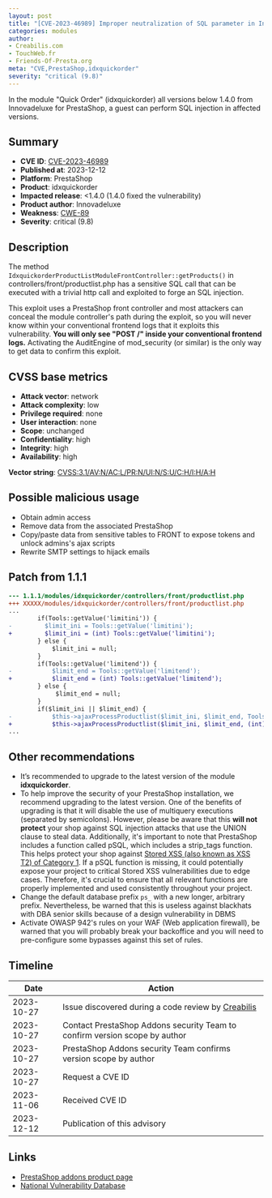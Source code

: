```yaml
---
layout: post
title: "[CVE-2023-46989] Improper neutralization of SQL parameter in Innovadeluxe - Quick Order module for PrestaShop"
categories: modules
author:
- Creabilis.com
- TouchWeb.fr
- Friends-Of-Presta.org
meta: "CVE,PrestaShop,idxquickorder"
severity: "critical (9.8)"
---
```


In the module "Quick Order" (idxquickorder) all versions below 1.4.0 from Innovadeluxe for PrestaShop, a guest can perform SQL injection in affected versions.

## Summary

* **CVE ID**: [CVE-2023-46989](https://cve.mitre.org/cgi-bin/cvename.cgi?name=CVE-2023-46989)
* **Published at**: 2023-12-12
* **Platform**: PrestaShop
* **Product**: idxquickorder
* **Impacted release**: <1.4.0 (1.4.0 fixed the vulnerability)
* **Product author**: Innovadeluxe
* **Weakness**: [CWE-89](https://cwe.mitre.org/data/definitions/89.html)
* **Severity**: critical (9.8)

## Description

The method `IdxquickorderProductListModuleFrontController::getProducts()` in controllers/front/productlist.php has a sensitive SQL call that can be executed with a trivial http call and exploited to forge an SQL injection.

This exploit uses a PrestaShop front controller and most attackers can conceal the module controller's path during the exploit, so you will never know within your conventional frontend logs that it exploits this vulnerability. **You will only see "POST /" inside your conventional frontend logs.** Activating the AuditEngine of mod_security (or similar) is the only way to get data to confirm this exploit.

## CVSS base metrics

* **Attack vector**: network
* **Attack complexity**: low
* **Privilege required**: none
* **User interaction**: none
* **Scope**: unchanged
* **Confidentiality**: high
* **Integrity**: high
* **Availability**: high

**Vector string**: [CVSS:3.1/AV:N/AC:L/PR:N/UI:N/S:U/C:H/I:H/A:H](https://nvd.nist.gov/vuln-metrics/cvss/v3-calculator?vector=AV:N/AC:L/PR:N/UI:N/S:U/C:H/I:H/A:H)

## Possible malicious usage

* Obtain admin access
* Remove data from the associated PrestaShop
* Copy/paste data from sensitive tables to FRONT to expose tokens and unlock admins's ajax scripts
* Rewrite SMTP settings to hijack emails

## Patch from 1.1.1

```diff
--- 1.1.1/modules/idxquickorder/controllers/front/productlist.php
+++ XXXXX/modules/idxquickorder/controllers/front/productlist.php
...
        if(Tools::getValue('limitini')) {
-         $limit_ini = Tools::getValue('limitini');
+         $limit_ini = (int) Tools::getValue('limitini');
        } else {
            $limit_ini = null;
        }
        if(Tools::getValue('limitend')) {
-           $limit_end = Tools::getValue('limitend');
+           $limit_end = (int) Tools::getValue('limitend');
        } else {
             $limit_end = null;   
        }
        if($limit_ini || $limit_end) {        
-           $this->ajaxProcessProductlist($limit_ini, $limit_end, Tools::getValue('catid'));
+           $this->ajaxProcessProductlist($limit_ini, $limit_end, (int) Tools::getValue('catid'));
...
```

## Other recommendations

* It’s recommended to upgrade to the latest version of the module **idxquickorder**.
* To help improve the security of your PrestaShop installation, we recommend upgrading to the latest version. One of the benefits of upgrading is that it will disable the use of multiquery executions (separated by semicolons). However, please be aware that this **will not protect** your shop against SQL injection attacks that use the UNION clause to steal data. Additionally, it's important to note that PrestaShop includes a function called pSQL, which includes a strip_tags function. This helps protect your shop against [Stored XSS (also known as XSS T2) of Category 1](https://security.friendsofpresta.org/modules/2023/02/07/stored-xss.html). If a pSQL function is missing, it could potentially expose your project to critical Stored XSS vulnerabilities due to edge cases. Therefore, it's crucial to ensure that all relevant functions are properly implemented and used consistently throughout your project.
* Change the default database prefix `ps_` with a new longer, arbitrary prefix. Nevertheless, be warned that this is useless against blackhats with DBA senior skills because of a design vulnerability in DBMS
* Activate OWASP 942's rules on your WAF (Web application firewall), be warned that you will probably break your backoffice and you will need to pre-configure some bypasses against this set of rules.

## Timeline

| Date | Action |
|--|--|
| 2023-10-27 | Issue discovered during a code review by [Creabilis](https://www.creabilis.com) |
| 2023-10-27 | Contact PrestaShop Addons security Team to confirm version scope by author  |
| 2023-10-27 | PrestaShop Addons security Team confirms version scope by author  |
| 2023-10-27 | Request a CVE ID |
| 2023-11-06 | Received CVE ID |
| 2023-12-12 | Publication of this advisory |

## Links

* [PrestaShop addons product page](https://addons.prestashop.com/fr/blog-forum-actualites/4731-idxquickorder-un-blog-professionnel-pour-votre-boutique.html)
* [National Vulnerability Database](https://nvd.nist.gov/vuln/detail/CVE-2023-46989)

